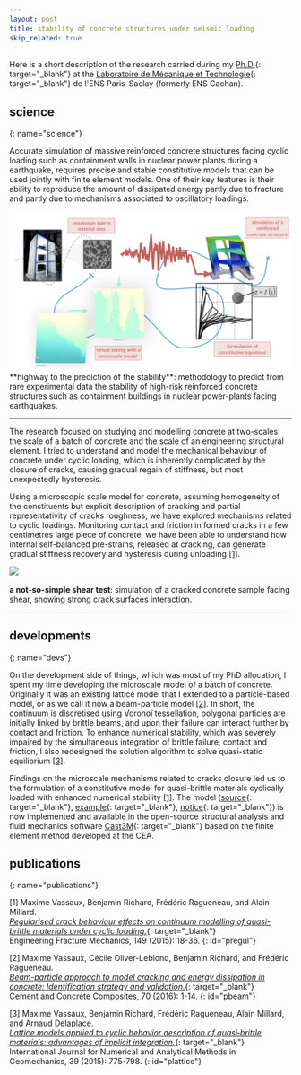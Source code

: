 ```yaml
---
layout: post
title: stability of concrete structures under seismic loading
skip_related: true
---
```


<!--
* decompose in three pages, accessed in header unfolding menu under projects

* or pop each of these pages from the figure on the main page

* contour separately science and devs parts on each topic

* recap links at bottom
-->

<!-- Let's go to the [science](#science) bit or the [devs](#devs) one... -->

Here is a short description of the research carried during my [Ph.D.](https://hal.archives-ouvertes.fr/tel-01140988){: target="_blank"} at the [Laboratoire de Mécanique et Technologie](http://lmt.ens-paris-saclay.fr/){: target="_blank"} de l'ENS Paris-Saclay (formerly ENS Cachan).

<!-- **figure: modelling methodology (add links to seism, deap, concyc, cast3m)** -->

## science
{: name="science"}

<!-- <a name="science"></a> -->

Accurate simulation of massive reinforced concrete structures facing cyclic loading such as containment walls in nuclear power plants during a earthquake, requires precise and stable constitutive models that can be used jointly with finite element models. One of their key features is their ability to reproduce the amount of dissipated energy partly due to fracture and partly due to mechanisms associated to oscillatory loadings.

<img src="/static/soutenance.001.jpeg" class="full-width">
**highway to the prediction of the stability**: methodology to predict from rare experimental data the stability of high-risk reinforced concrete structures such as containment buildings in nuclear power-plants facing earthquakes.

---

The research focused on studying and modelling concrete at two-scales: the scale of a batch of concrete and the scale of an engineering structural element. I tried to understand and model the mechanical behaviour of concrete under cyclic loading, which is inherently complicated by the closure of cracks, causing gradual regain of stiffness, but most unexpectedly hysteresis.

<!-- **figure: a cracked wall** -->
<!-- **figure: uniaxial behaviour vs. zoom on closing crack** -->

Using a microscopic scale model for concrete, assuming homogeneity of the constituents but explicit description of cracking and partial representativity of cracks roughness, we have explored mechanisms related to cyclic loadings. Monitoring contact and friction in formed cracks in a few centimetres large piece of concrete, we have been able to understand how internal self-balanced pre-strains, released at cracking, can generate gradual stiffness recovery and hysteresis during unloading [[1]](#pregul).


<img src="/static/cw38_amp10_web.gif" class="full-width">

**a not-so-simple shear test**: simulation of a cracked concrete sample facing shear, showing strong crack surfaces interaction.

---

<!-- Well, that is set aside now, scale effects in fracture still have to be figured out. -->

## developments
{: name="devs"}

On the development side of things, which was most of my PhD allocation, I spent my time developing the microscale model of a batch of concrete. Originally it was an existing lattice model that I extended to a particle-based model, or as we call it now a beam-particle model [[2]](#pbeam). In short, the continuum is discretised using Voronoï tessellation, polygonal particles are initially linked by brittle beams, and upon their failure can interact further by contact and friction. To enhance numerical stability, which was severely impaired by the simultaneous integration of brittle failure, contact and friction, I also redesigned the solution algorithm to solve quasi-static equilibrium [[3]](#plattice).
<!-- The whole code is freely available on github **ref: github/deap** . -->

Findings on the microscale mechanisms related to cracks closure led us to the formulation of a constitutive model for quasi-brittle materials cyclically loaded with enhanced numerical stability [[1]](#pregul). The model ([source](http://www-cast3m.cea.fr/index.php?page=sources&source=concyc2){: target="_blank"}, [example](http://www-cast3m.cea.fr/index.php?page=exemples&exemple=concyc){: target="_blank"}, [notice](http://www-cast3m.cea.fr/index.php?page=notices&notice=MODE#ENDOMMAGEMENT){: target="_blank"}) is now implemented and available in the open-source structural analysis and fluid mechanics software [Cast3M](http://www-cast3m.cea.fr/){: target="_blank"} based on the finite element method developed at the CEA.

## publications
{: name="publications"}

[1] Maxime Vassaux, Benjamin Richard, Frédéric Ragueneau, and Alain Millard.<br>[*Regularised crack behaviour effects on continuum modelling of quasi-brittle materials under cyclic loading.*](https://hal.archives-ouvertes.fr/hal-01271756/){: target="_blank"}<br>Engineering Fracture Mechanics, 149 (2015): 18-36.
{: id="pregul"}

[2] Maxime Vassaux, Cécile Oliver-Leblond, Benjamin Richard, and Frédéric Ragueneau.<br>[*Beam-particle approach to model cracking and energy dissipation in concrete: Identification strategy and validation.*](http://hal.upmc.fr/hal-01297333){: target="_blank"}<br>Cement and Concrete Composites, 70 (2016): 1-14.
{: id="pbeam"}

[3] Maxime Vassaux, Benjamin Richard, Frédéric Ragueneau, Alain Millard, and Arnaud Delaplace.<br>[*Lattice models applied to cyclic behavior description of quasi‐brittle materials: advantages of implicit integration.*](https://hal.archives-ouvertes.fr/hal-01177051){: target="_blank"}<br>International Journal for Numerical and Analytical Methods in Geomechanics, 39 (2015): 775-798.
{: id="plattice"}
